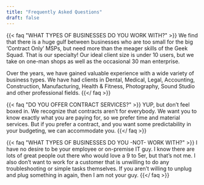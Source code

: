 ```yaml
---
title: "Frequently Asked Questions"
draft: false
---
```


{{< faq "WHAT TYPES OF BUSINESSES DO YOU WORK WITH?" >}}
We find that there is a huge gulf between businesses who are too small for the big ‘Contract Only’ MSPs, but need more than the meager skills of the Geek Squad. That is our specialty! Our ideal client size is under 10 users, but we take on one-man shops as well as the occasional 30 man enterprise.

Over the years, we have gained valuable experience with a wide variety of business types. We have had clients in Dental, Medical, Legal, Accounting, Construction, Manufacturing, Health & Fitness, Photography, Sound Studio and other professional fields.
{{</ faq >}}

{{< faq "DO YOU OFFER CONTRACT SERVICES?" >}}
YUP, but don’t feel boxed in. We recognize that contracts aren’t for everybody. We want you to know exactly what you are paying for, so we prefer time and material services. But if you prefer a contract, and you want some predictability in your budgeting, we can accommodate you. {{</ faq >}}

{{< faq "WHAT TYPES OF BUSINESSES DO YOU -NOT- WORK WITH?" >}}
I have no desire to be your employee or on-premise IT guy. I know there are lots of great people out there who would love a 9 to 5er, but that’s not me. I also don’t want to work for a customer that is unwilling to do any troubleshooting or simple tasks themselves. If you aren’t willing to unplug and plug something in again, then I am not your guy. 
{{</ faq >}}
